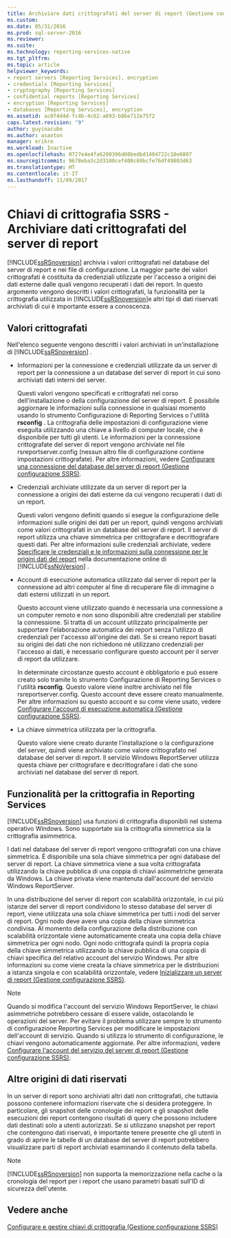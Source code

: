 ```yaml
---
title: Archiviare dati crittografati del server di report (Gestione configurazione SSRS) | Microsoft Docs
ms.custom: 
ms.date: 05/31/2016
ms.prod: sql-server-2016
ms.reviewer: 
ms.suite: 
ms.technology: reporting-services-native
ms.tgt_pltfrm: 
ms.topic: article
helpviewer_keywords:
- report servers [Reporting Services], encryption
- credentials [Reporting Services]
- cryptography [Reporting Services]
- confidential reports [Reporting Services]
- encryption [Reporting Services]
- databases [Reporting Services], encryption
ms.assetid: ac0f4d4d-fc4b-4c62-a693-b86e712e75f2
caps.latest.revision: "9"
author: guyinacube
ms.author: asaxton
manager: erikre
ms.workload: Inactive
ms.openlocfilehash: 0727e4e4fa6290396d08bedbd1404722c18e6807
ms.sourcegitcommit: 9678eba3c2d3100cef408c69bcfe76df49803d63
ms.translationtype: HT
ms.contentlocale: it-IT
ms.lasthandoff: 11/09/2017
---
```

# <a name="ssrs-encryption-keys---store-encrypted-report-server-data"></a>Chiavi di crittografia SSRS - Archiviare dati crittografati del server di report
  [!INCLUDE[ssRSnoversion](../../includes/ssrsnoversion-md.md)] archivia i valori crittografati nel database del server di report e nei file di configurazione. La maggior parte dei valori crittografati è costituita da credenziali utilizzate per l'accesso a origini dei dati esterne dalle quali vengono recuperati i dati dei report. In questo argomento vengono descritti i valori crittografati, la funzionalità per la crittografia utilizzata in [!INCLUDE[ssRSnoversion](../../includes/ssrsnoversion-md.md)]e altri tipi di dati riservati archiviati di cui è importante essere a conoscenza.  
  
## <a name="encrypted-values"></a>Valori crittografati  
 Nell'elenco seguente vengono descritti i valori archiviati in un'installazione di [!INCLUDE[ssRSnoversion](../../includes/ssrsnoversion-md.md)] .  
  
-   Informazioni per la connessione e credenziali utilizzate da un server di report per la connessione a un database del server di report in cui sono archiviati dati interni del server.  
  
     Questi valori vengono specificati e crittografati nel corso dell'installazione o della configurazione del server di report. È possibile aggiornare le informazioni sulla connessione in qualsiasi momento usando lo strumento Configurazione di Reporting Services o l'utilità **rsconfig** . La crittografia delle impostazioni di configurazione viene eseguita utilizzando una chiave a livello di computer locale, che è disponibile per tutti gli utenti. Le informazioni per la connessione crittografate del server di report vengono archiviate nel file rsreportserver.config (nessun altro file di configurazione contiene impostazioni crittografate). Per altre informazioni, vedere [Configurare una connessione del database del server di report &#40;Gestione configurazione SSRS&#41;](../../reporting-services/install-windows/configure-a-report-server-database-connection-ssrs-configuration-manager.md).  
  
-   Credenziali archiviate utilizzate da un server di report per la connessione a origini dei dati esterne da cui vengono recuperati i dati di un report.  
  
     Questi valori vengono definiti quando si esegue la configurazione delle informazioni sulle origini dei dati per un report, quindi vengono archiviati come valori crittografati in un database del server di report. Il server di report utilizza una chiave simmetrica per crittografare e decrittografare questi dati. Per altre informazioni sulle credenziali archiviate, vedere [Specificare le credenziali e le informazioni sulla connessione per le origini dati del report](../../reporting-services/report-data/specify-credential-and-connection-information-for-report-data-sources.md) nella documentazione online di [!INCLUDE[ssNoVersion](../../includes/ssnoversion-md.md)] .  
  
-   Account di esecuzione automatica utilizzato dal server di report per la connessione ad altri computer al fine di recuperare file di immagine o dati esterni utilizzati in un report.  
  
     Questo account viene utilizzato quando è necessaria una connessione a un computer remoto e non sono disponibili altre credenziali per stabilire la connessione. Si tratta di un account utilizzato principalmente per supportare l'elaborazione automatica dei report senza l'utilizzo di credenziali per l'accesso all'origine dei dati. Se si creano report basati su origini dei dati che non richiedono né utilizzano credenziali per l'accesso ai dati, è necessario configurare questo account per il server di report da utilizzare.  
  
     In determinate circostanze questo account è obbligatorio e può essere creato solo tramite lo strumento Configurazione di Reporting Services o l'utilità **rsconfig**. Questo valore viene inoltre archiviato nel file rsreportserver.config. Questo account deve essere creato manualmente. Per altre informazioni su questo account e su come viene usato, vedere [Configurare l'account di esecuzione automatica &#40;Gestione configurazione SSRS&#41;](../../reporting-services/install-windows/configure-the-unattended-execution-account-ssrs-configuration-manager.md).  
  
-   La chiave simmetrica utilizzata per la crittografia.  
  
     Questo valore viene creato durante l'installazione o la configurazione del server, quindi viene archiviato come valore crittografato nel database del server di report. Il servizio Windows ReportServer utilizza questa chiave per crittografare e decrittografare i dati che sono archiviati nel database del server di report.  
  
## <a name="encryption-functionality-in-reporting-services"></a>Funzionalità per la crittografia in Reporting Services  
 [!INCLUDE[ssRSnoversion](../../includes/ssrsnoversion-md.md)] usa funzioni di crittografia disponibili nel sistema operativo Windows. Sono supportate sia la crittografia simmetrica sia la crittografia asimmetrica.  
  
 I dati nel database del server di report vengono crittografati con una chiave simmetrica. È disponibile una sola chiave simmetrica per ogni database del server di report. La chiave simmetrica viene a sua volta crittografata utilizzando la chiave pubblica di una coppia di chiavi asimmetriche generata da Windows. La chiave privata viene mantenuta dall'account del servizio Windows ReportServer.  
  
 In una distribuzione del server di report con scalabilità orizzontale, in cui più istanze del server di report condividono lo stesso database del server di report, viene utilizzata una sola chiave simmetrica per tutti i nodi del server di report. Ogni nodo deve avere una copia della chiave simmetrica condivisa. Al momento della configurazione della distribuzione con scalabilità orizzontale viene automaticamente creata una copia della chiave simmetrica per ogni nodo. Ogni nodo crittografa quindi la propria copia della chiave simmetrica utilizzando la chiave pubblica di una coppia di chiavi specifica del relativo account del servizio Windows. Per altre informazioni su come viene creata la chiave simmetrica per le distribuzioni a istanza singola e con scalabilità orizzontale, vedere [Inizializzare un server di report &#40;Gestione configurazione SSRS&#41;](../../reporting-services/install-windows/ssrs-encryption-keys-initialize-a-report-server.md).  
  
> [!NOTE]  
>  Quando si modifica l'account del servizio Windows ReportServer, le chiavi asimmetriche potrebbero cessare di essere valide, ostacolando le operazioni del server. Per evitare il problema utilizzare sempre lo strumento di configurazione Reporting Services per modificare le impostazioni dell'account di servizio. Quando si utilizza lo strumento di configurazione, le chiavi vengono automaticamente aggiornate. Per altre informazioni, vedere [Configurare l'account del servizio del server di report &#40;Gestione configurazione SSRS&#41;](../../reporting-services/install-windows/configure-the-report-server-service-account-ssrs-configuration-manager.md).  
  
## <a name="other-sources-of-confidential-data"></a>Altre origini di dati riservati  
 In un server di report sono archiviati altri dati non crittografati, che tuttavia possono contenere informazioni riservate che si desidera proteggere. In particolare, gli snapshot delle cronologie dei report e gli snapshot delle esecuzioni dei report contengono risultati di query che possono includere dati destinati solo a utenti autorizzati. Se si utilizzano snapshot per report che contengono dati riservati, è importante tenere presente che gli utenti in grado di aprire le tabelle di un database del server di report potrebbero visualizzare parti di report archiviati esaminando il contenuto della tabella.  
  
> [!NOTE]  
>  [!INCLUDE[ssRSnoversion](../../includes/ssrsnoversion-md.md)] non supporta la memorizzazione nella cache o la cronologia del report per i report che usano parametri basati sull'ID di sicurezza dell'utente.  
  
## <a name="see-also"></a>Vedere anche  
 [Configurare e gestire chiavi di crittografia &#40;Gestione configurazione SSRS&#41;](../../reporting-services/install-windows/ssrs-encryption-keys-manage-encryption-keys.md)  
  
  
